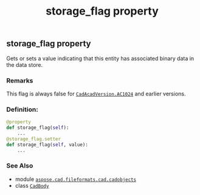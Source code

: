 ﻿---
title: storage_flag property
second_title: Aspose.CAD for Python via .NET API References
description: 
type: docs
weight: 460
url: /python-net/aspose.cad.fileformats.cad.cadobjects/cadbody/storage_flag/
is_root: false
---

## storage_flag property


Gets or sets a value indicating that this entity has associated binary data in the data store.

### Remarks 


This flag is always false for [`CadAcadVersion.AC1024`](/cad/python-net/aspose.cad.fileformats.cad.cadconsts/cadacadversion#AC1024) and earlier versions.
### Definition:
```python
@property
def storage_flag(self):
    ...
@storage_flag.setter
def storage_flag(self, value):
    ...
```

### See Also
* module [`aspose.cad.fileformats.cad.cadobjects`](../../)
* class [`CadBody`](/cad/python-net/aspose.cad.fileformats.cad.cadobjects/cadbody)
